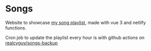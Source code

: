 # Songs

Website to showcase [my song playlist](https://www.youtube.com/playlist?list=PLRct1-5In-8Ewg5Kq-0JP8wh3ZweOXH9A), made with vue 3 and netlify functions.

Cron job to update the playlist every hour is with github actions on [realcyguy/songs-backup](https://github.com/RealCyGuy/songs-backup)
